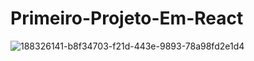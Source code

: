 # Primeiro-Projeto-Em-React
![188326141-b8f34703-f21d-443e-9893-78a98fd2e1d4](https://user-images.githubusercontent.com/102924541/188636249-47978a29-997f-4370-9186-71fa3f30de9b.png)
